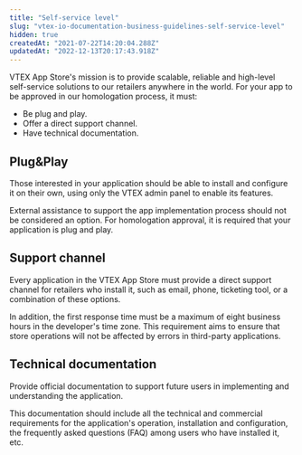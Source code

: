```yaml
---
title: "Self-service level"
slug: "vtex-io-documentation-business-guidelines-self-service-level"
hidden: true
createdAt: "2021-07-22T14:20:04.288Z"
updatedAt: "2022-12-13T20:17:43.918Z"
---
```

VTEX App Store's mission is to provide scalable, reliable and high-level self-service solutions to our retailers anywhere in the world.
For your app to be approved in our homologation process, it must:

- Be plug and play.
- Offer a direct support channel.
- Have technical documentation.

## Plug&Play

Those interested in your application should be able to install and configure it on their own, using only the VTEX admin panel to enable its features.

External assistance to support the app implementation process should not be considered an option. For homologation approval, it is required that your application is plug and play.

## Support channel

Every application in the VTEX App Store must provide a direct support channel for retailers who install it, such as email, phone, ticketing tool, or a combination of these options.

In addition, the first response time must be a maximum of eight business hours in the developer's time zone. This requirement aims to ensure that store operations will not be affected by errors in third-party applications.

## Technical documentation

Provide official documentation to support future users in implementing and understanding the application.

This documentation should include all the technical and commercial requirements for the application's operation, installation and configuration, the frequently asked questions (FAQ) among users who have installed it, etc.
